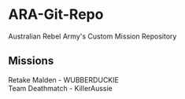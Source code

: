 # ARA-Git-Repo
Australian Rebel Army's Custom Mission Repository
## Missions ##
Retake Malden - WUBBERDUCKIE<br/>
Team Deathmatch - KillerAussie<br/>
